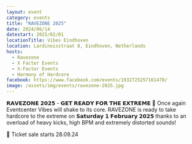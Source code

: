 ```yaml
---
layout: event
category: events
title: "RAVEZONE 2025"
date: 2024/06/14
datestart: 2025/02/01
locationTitle: Vibes Eindhoven
location: Lardinoisstraat 8, Eindhoven, Netherlands
hosts:
  - Ravezone
  - X Factor Events
  - X-Factor Events
  - Harmony of Hardcore
facebook: https://www.facebook.com/events/1932725257161470/
image: /assets/img/events/ravezone-2025.jpg
---
```


𝗥𝗔𝗩𝗘𝗭𝗢𝗡𝗘 𝟮𝟬𝟮𝟱 - 𝗚𝗘𝗧 𝗥𝗘𝗔𝗗𝗬 𝗙𝗢𝗥 𝗧𝗛𝗘 𝗘𝗫𝗧𝗥𝗘𝗠𝗘 💠 Once again Eventcenter Vibes will shake to its core. RAVEZONE is ready to take hardcore to the extreme on 𝗦𝗮𝘁𝘂𝗿𝗱𝗮𝘆 𝟭 𝗙𝗲𝗯𝗿𝘂𝗮𝗿𝘆 𝟮𝟬𝟮𝟱 thanks to an overload of heavy kicks, high BPM and extremely distorted sounds!

🎫 Ticket sale starts 28.09.24